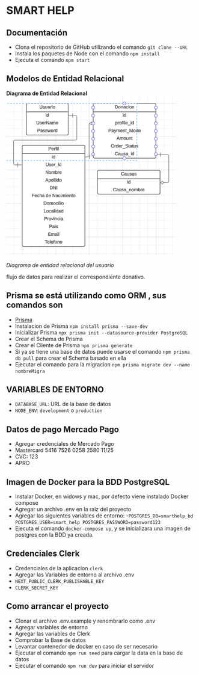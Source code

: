 # SMART HELP

## Documentación

- Clona el repositorio de GitHub utilizando el comando `git clone --URL`
- Instala los paquetes de Node con el comando `npm install`
- Ejecuta el comando `npm start`

## Modelos de Entidad Relacional

<strong>Diagrama de Entidad Relacional</strong>
<img src="resources/diagrama.png"/>

<i>Diagrama de entidad relacional del usuario</i>
<br/>

<p>flujo de datos para realizar el correspondiente donativo.</p>

## Prisma se está utilizando como ORM , sus comandos son

- [Prisma](https://prisma.io)
- Instalacion de Prisma `npm install prisma --save-dev`
- Inicializar Prisma `npx prisma init --datasource-provider PostgreSQL`
- Crear el Schema de Prisma
- Crear el Cliente de Prisma `npx prisma generate`
- Si ya se tiene una base de datos puede usarse el comando `npm prisma db pull` para crear el Schema basado en ella
- Ejecutar el comando para la migracion `npm prisma migrate dev --name nombreMigra`

## VARIABLES DE ENTORNO

- `DATABASE_URL`: URL de la base de datos
- `NODE_ENV`: `development` o `production`

## Datos de pago Mercado Pago

- Agregar credenciales de Mercado Pago
- Mastercard 5416 7526 0258 2580 11/25
- CVC: 123
- APRO

## Imagen de Docker para la BDD PostgreSQL

- Instalar Docker, en widows y mac, por defecto viene instalado Docker compose
- Agregar un archivo .env en la raiz del proyecto
- Agregar las siguientes variables de entorno: -`POSTGRES_DB=smarthelp_bd
POSTGRES_USER=smart_help
POSTGRES_PASSWORD=password123`
- Ejecuta el comando `docker-compose up`, y se inicializara una imagen de postgres con la BDD ya creada.

## Credenciales Clerk

- Credenciales de la aplicacion `clerk`
- Agregar las Variables de entorno al archivo .env
- `NEXT_PUBLIC_CLERK_PUBLISHABLE_KEY`
- `CLERK_SECRET_KEY`

## Como arrancar el proyecto

- Clonar el archivo .env.example y renombrarlo como .env
- Agregar variables de entorno
- Agregar las variables de Clerk
- Comprobar la Base de datos
- Levantar contenedor de docker en caso de ser necesario
- Ejecutar el comando `npm run seed` para cargar la data en la base de datos
- Ejecutar el comando `npm run dev` para iniciar el servidor
